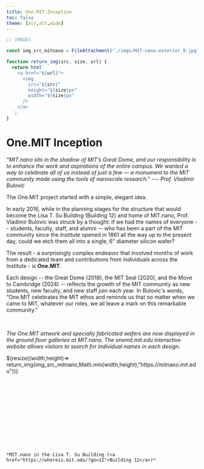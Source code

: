 ```yaml
---
title: One.MIT Inception
toc: false
theme: [air,alt,wide]
---
```


```js
// IMAGES

const img_src_mitnano = FileAttachment("./imgs/MIT-nano-exterior_0.jpg").href;

function return_img(src, size, url) {
  return html`
    <a href="${url}">
      <img
        src="${src}"
        height="${size}px"
        width="${size}px"
      />
    </a>
  `;
}
```

<div class= "grid grid-cols-2">
  <div class="card">
    <h1> One.MIT Inception</h1>
    
*“MIT.nano sits in the shadow of MIT’s Great Dome, and our responsibility is to enhance the work and aspirations of the entire campus. We wanted a way to celebrate all of us instead of just a few — a monument to the MIT community made using the tools of nanoscale research.” --- Prof. Vladimir Bulović*

The One.MIT project started with a simple, elegant idea. 

In early 2016, while in the planning stages for the structure that would become the Lisa T. Su Building (Building 12) and home of MIT.nano, Prof. Vladimir Bulovic was struck by a thought:  if we had the names of everyone -- students, faculty, staff, and alumni -- who has been a part of the MIT community since the Institute opened in 1861 all the way up to the present day, could we etch them all into a single, 6" diameter silicon wafer? 

The result - a surprisingly complex endeavor that involved months of work from a dedicated team and contributions from individuals across the Institute - is **One.MIT**. 

Each design -- the Great Dome (2018), the MIT Seal (2020), and the Move to Cambridge (2024) -- reflects the growth of the MIT community as new students, new faculty, and new staff join each year. In Bulovic's words, “One.MIT celebrates the MIT ethos and reminds us that no matter when we came to MIT, whatever our roles, we all leave a mark on this remarkable community.”

<br>

*The One.MIT artwork and specially fabricated wafers are now displayed in the ground floor galleries at MIT.nano. The onemit.mit.edu interactive website allows visitors to search for individual names in each design.* 

  </div>

  <div class="card">
    <div class="img-container" style="min-height:242px;">
      ${resize((width,height)=> return_img(img_src_mitnano,Math.min(width,height),"https://mitnano.mit.edu"))}
    </div>  
    
    *MIT.nano in the Lisa T. Su Building (<a href="https://whereis.mit.edu/?go=12">Building 12</a>)*  

  </div>
</div>
